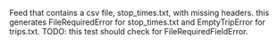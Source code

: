 Feed that contains a csv file, stop_times.txt, with missing headers. this generates FileRequiredError for stop_times.txt and EmptyTripError for trips.txt. TODO: this test should check for FileRequiredFieldError.
